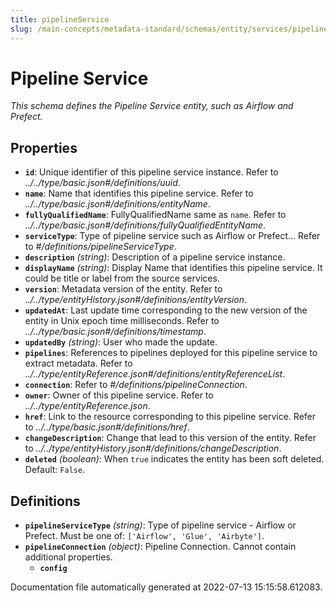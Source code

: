 ```yaml
---
title: pipelineService
slug: /main-concepts/metadata-standard/schemas/entity/services/pipelineservice
---
```


# Pipeline Service

*This schema defines the Pipeline Service entity, such as Airflow and Prefect.*

## Properties

- **`id`**: Unique identifier of this pipeline service instance. Refer to *../../type/basic.json#/definitions/uuid*.
- **`name`**: Name that identifies this pipeline service. Refer to *../../type/basic.json#/definitions/entityName*.
- **`fullyQualifiedName`**: FullyQualifiedName same as `name`. Refer to *../../type/basic.json#/definitions/fullyQualifiedEntityName*.
- **`serviceType`**: Type of pipeline service such as Airflow or Prefect... Refer to *#/definitions/pipelineServiceType*.
- **`description`** *(string)*: Description of a pipeline service instance.
- **`displayName`** *(string)*: Display Name that identifies this pipeline service. It could be title or label from the source services.
- **`version`**: Metadata version of the entity. Refer to *../../type/entityHistory.json#/definitions/entityVersion*.
- **`updatedAt`**: Last update time corresponding to the new version of the entity in Unix epoch time milliseconds. Refer to *../../type/basic.json#/definitions/timestamp*.
- **`updatedBy`** *(string)*: User who made the update.
- **`pipelines`**: References to pipelines deployed for this pipeline service to extract metadata. Refer to *../../type/entityReference.json#/definitions/entityReferenceList*.
- **`connection`**: Refer to *#/definitions/pipelineConnection*.
- **`owner`**: Owner of this pipeline service. Refer to *../../type/entityReference.json*.
- **`href`**: Link to the resource corresponding to this pipeline service. Refer to *../../type/basic.json#/definitions/href*.
- **`changeDescription`**: Change that lead to this version of the entity. Refer to *../../type/entityHistory.json#/definitions/changeDescription*.
- **`deleted`** *(boolean)*: When `true` indicates the entity has been soft deleted. Default: `False`.
## Definitions

- **`pipelineServiceType`** *(string)*: Type of pipeline service - Airflow or Prefect. Must be one of: `['Airflow', 'Glue', 'Airbyte']`.
- **`pipelineConnection`** *(object)*: Pipeline Connection. Cannot contain additional properties.
  - **`config`**


Documentation file automatically generated at 2022-07-13 15:15:58.612083.
